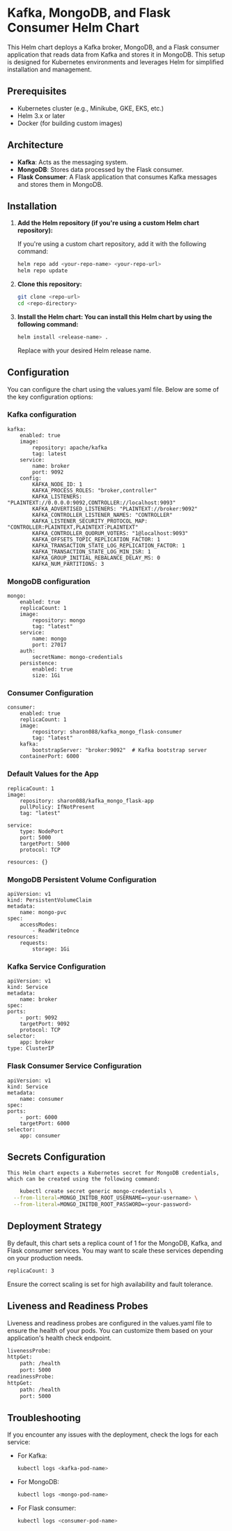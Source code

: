 # Kafka, MongoDB, and Flask Consumer Helm Chart

This Helm chart deploys a Kafka broker, MongoDB, and a Flask consumer application that reads data from Kafka and stores it in MongoDB. This setup is designed for Kubernetes environments and leverages Helm for simplified installation and management.

## Prerequisites

- Kubernetes cluster (e.g., Minikube, GKE, EKS, etc.)
- Helm 3.x or later
- Docker (for building custom images)

## Architecture

- **Kafka**: Acts as the messaging system.
- **MongoDB**: Stores data processed by the Flask consumer.
- **Flask Consumer**: A Flask application that consumes Kafka messages and stores them in MongoDB.

## Installation

1. **Add the Helm repository (if you're using a custom Helm chart repository):**

   If you're using a custom chart repository, add it with the following command:
   ```bash
   helm repo add <your-repo-name> <your-repo-url>
   helm repo update
   ```

2. **Clone this repository:**
    ```bash
    git clone <repo-url>
    cd <repo-directory>
    ```
3. **Install the Helm chart: You can install this Helm chart by using the following command:**
    ```bash
    helm install <release-name> .
    ```
    Replace <release-name> with your desired Helm release name.


## Configuration
You can configure the chart using the values.yaml file. Below are some of the key configuration options:

### Kafka configuration
    kafka:
        enabled: true
        image:
            repository: apache/kafka
            tag: latest
        service:
            name: broker
            port: 9092
        config:
            KAFKA_NODE_ID: 1
            KAFKA_PROCESS_ROLES: "broker,controller"
            KAFKA_LISTENERS: "PLAINTEXT://0.0.0.0:9092,CONTROLLER://localhost:9093"
            KAFKA_ADVERTISED_LISTENERS: "PLAINTEXT://broker:9092"
            KAFKA_CONTROLLER_LISTENER_NAMES: "CONTROLLER"
            KAFKA_LISTENER_SECURITY_PROTOCOL_MAP: "CONTROLLER:PLAINTEXT,PLAINTEXT:PLAINTEXT"
            KAFKA_CONTROLLER_QUORUM_VOTERS: "1@localhost:9093"
            KAFKA_OFFSETS_TOPIC_REPLICATION_FACTOR: 1
            KAFKA_TRANSACTION_STATE_LOG_REPLICATION_FACTOR: 1
            KAFKA_TRANSACTION_STATE_LOG_MIN_ISR: 1
            KAFKA_GROUP_INITIAL_REBALANCE_DELAY_MS: 0
            KAFKA_NUM_PARTITIONS: 3


### MongoDB configuration
    mongo:
        enabled: true
        replicaCount: 1
        image:
            repository: mongo
            tag: "latest"
        service:
            name: mongo
            port: 27017
        auth:
            secretName: mongo-credentials
        persistence:
            enabled: true
            size: 1Gi

### Consumer Configuration
    consumer:
        enabled: true
        replicaCount: 1
        image:
            repository: sharon088/kafka_mongo_flask-consumer
            tag: "latest"
        kafka:
            bootstrapServer: "broker:9092"  # Kafka bootstrap server
        containerPort: 6000

### Default Values for the App
    replicaCount: 1
    image:
        repository: sharon088/kafka_mongo_flask-app
        pullPolicy: IfNotPresent
        tag: "latest"

    service:
        type: NodePort
        port: 5000
        targetPort: 5000
        protocol: TCP

    resources: {}

### MongoDB Persistent Volume Configuration
    apiVersion: v1
    kind: PersistentVolumeClaim
    metadata:
        name: mongo-pvc
    spec:
        accessModes:
            - ReadWriteOnce
    resources:
        requests:
            storage: 1Gi

### Kafka Service Configuration
    apiVersion: v1
    kind: Service
    metadata:
        name: broker
    spec:
    ports:
        - port: 9092
        targetPort: 9092
        protocol: TCP
    selector:
        app: broker
    type: ClusterIP

### Flask Consumer Service Configuration
    apiVersion: v1
    kind: Service
    metadata:
        name: consumer
    spec:
    ports:
        - port: 6000
        targetPort: 6000
    selector:
        app: consumer

## Secrets Configuration
    This Helm chart expects a Kubernetes secret for MongoDB credentials, which can be created using the following command:
```bash
    kubectl create secret generic mongo-credentials \
  --from-literal=MONGO_INITDB_ROOT_USERNAME=<your-username> \
  --from-literal=MONGO_INITDB_ROOT_PASSWORD=<your-password>
```

## Deployment Strategy
By default, this chart sets a replica count of 1 for the MongoDB, Kafka, and Flask consumer services. You may want to scale these services depending on your production needs.

```bash
replicaCount: 3
```
Ensure the correct scaling is set for high availability and fault tolerance.

## Liveness and Readiness Probes
Liveness and readiness probes are configured in the values.yaml file to ensure the health of your pods. You can customize them based on your application's health check endpoint.

```bash
livenessProbe:
httpGet:
    path: /health
    port: 5000
readinessProbe:
httpGet:
    path: /health
    port: 5000
```

## Troubleshooting
If you encounter any issues with the deployment, check the logs for each service:
- For Kafka:
    ```bash
    kubectl logs <kafka-pod-name>   
    ```

- For MongoDB:
    ```bash
    kubectl logs <mongo-pod-name>

    ```

- For Flask consumer:
    ```bash
    kubectl logs <consumer-pod-name> 
    ```